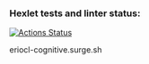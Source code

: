 ### Hexlet tests and linter status:
[![Actions Status](https://github.com/eriocl/layout-designer-project-lvl1/workflows/hexlet-check/badge.svg)](https://github.com/eriocl/layout-designer-project-lvl1/actions)

eriocl-cognitive.surge.sh
